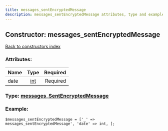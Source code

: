 ```yaml
---
title: messages_sentEncryptedMessage
description: messages_sentEncryptedMessage attributes, type and example
---
```

## Constructor: messages\_sentEncryptedMessage  
[Back to constructors index](index.md)



### Attributes:

| Name     |    Type       | Required |
|----------|:-------------:|---------:|
|date|[int](../types/int.md) | Required|



### Type: [messages\_SentEncryptedMessage](../types/messages_SentEncryptedMessage.md)


### Example:

```
$messages_sentEncryptedMessage = ['_' => messages_sentEncryptedMessage', 'date' => int, ];
```